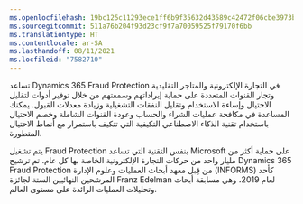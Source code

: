 ```yaml
---
ms.openlocfilehash: 19bc125c11293ece1ff6b9f35632d43589c42472f06cbe3973b1c2a624e5ede1
ms.sourcegitcommit: 511a76b204f93d23cf9f7a70059525f79170f6bb
ms.translationtype: HT
ms.contentlocale: ar-SA
ms.lasthandoff: 08/11/2021
ms.locfileid: "7582710"
---
```

تساعد Dynamics 365 Fraud Protection في التجارة الإلكترونية والمتاجر التقليدية وتجار القنوات المتعددة على حماية إيراداتهم وسمعتهم من خلال توفير أدوات لتقليل الاحتيال وإساءة الاستخدام وتقليل النفقات التشغيلية وزيادة معدلات القبول. يمكنك المساعدة في مكافحة عمليات الشراء والحساب وعودة القنوات الشاملة وخصم الاحتيال باستخدام تقنية الذكاء الاصطناعي التكيفية التي تتكيف باستمرار مع أنماط الاحتيال المتطورة.

يتم تشغيل Fraud Protection بنفس التقنية التي تساعد Microsoft على حماية أكثر من مليار واحد من حركات التجارة الإلكترونية الخاصة بها كل عام. تم ترشيح Dynamics 365 Fraud Protection من قِبل معهد أبحاث العمليات وعلوم الإدارة (INFORMS) كأحد المرشحين النهائيين الستة لجائزة Franz Edelman لعام 2019، وهي مسابقة أبحاث وتحليلات العمليات الرائدة على مستوى العالم.

